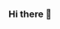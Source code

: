 ### Hi there 👋

<!--
**aliciaha1997/aliciaha1997** is a ✨ _special_ ✨ repository because its `README.md` (this file) appears on your GitHub profile.

Here are some ideas to get you started:

- 🔭 I’m currently working on ... Image processing/Data Analytics projects
- 🌱 I’m currently learning ... all things data science
- 👯 I’m looking to collaborate on ... AI projects
- 🤔 I’m looking for help with ... C/C++
- 💬 Ask me about ... all things stats!
- 📫 How to reach me: ... [LinkedIn](https://www.linkedin.com/in/alicia-ha-9b69a0117/)
- 😄 Pronouns: ... She/her
- ⚡ Fun fact: ... I am ambidextrous
-->
